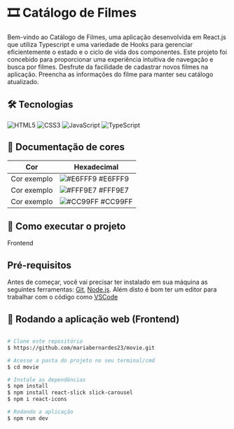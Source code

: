 # 🎞 Catálogo de Filmes
Bem-vindo ao Catálogo de Filmes, uma aplicação desenvolvida em React.js que utiliza Typescript e uma variedade de Hooks para gerenciar eficientemente o estado e o ciclo de vida dos componentes. Este projeto foi concebido para proporcionar uma experiência intuitiva de navegação e busca por filmes. Desfrute da facilidade de cadastrar novos filmes na aplicação. Preencha as informações do filme para manter seu catálogo atualizado.

## 🛠 Tecnologias

![HTML5](https://img.shields.io/badge/HTML5-000?style=for-the-badge&logo=html5)
![CSS3](https://img.shields.io/badge/CSS3-000?style=for-the-badge&logo=css3&logoColor=264CE4)
![JavaScript](https://img.shields.io/badge/JavaScript-000?style=for-the-badge&logo=javascript)
![TypeScript](https://img.shields.io/badge/TypeScript-000?style=for-the-badge&logo=typescript)

## 🎨 Documentação de cores

| Cor               | Hexadecimal                                                |
| ----------------- | ---------------------------------------------------------------- |
| Cor exemplo       | ![#E6FFF9](https://via.placeholder.com/10/E6FFF9?text=+) #E6FFF9 |
| Cor exemplo       | ![#FFF9E7](https://via.placeholder.com/10/FFF9E7?text=+) #FFF9E7 |
| Cor exemplo       | ![#CC99FF](https://via.placeholder.com/10/CC99FF?text=+) #CC99FF |

## 🚀 Como executar o projeto

Frontend

## Pré-requisitos

Antes de começar, você vai precisar ter instalado em sua máquina as seguintes ferramentas:
[Git](https://git-scm.com), [Node.js](https://nodejs.org/en/). 
Além disto é bom ter um editor para trabalhar com o código como [VSCode](https://code.visualstudio.com/)

## 🧭 Rodando a aplicação web (Frontend)

```bash

# Clone este repositório
$ https://github.com/mariabernardes23/movie.git

# Acesse a pasta do projeto no seu terminal/cmd
$ cd movie

# Instale as dependências
$ npm install
$ npm install react-slick slick-carousel
$ npm i react-icons

# Rodando a aplicação
$ npm run dev
